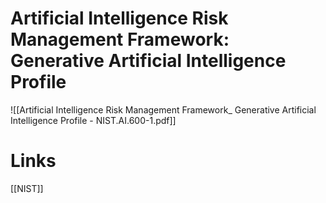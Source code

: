 
# Artificial Intelligence Risk Management Framework: Generative Artificial Intelligence Profile

![[Artificial Intelligence Risk Management Framework_ Generative Artificial Intelligence Profile - NIST.AI.600-1.pdf]]


# Links
[[NIST]]
